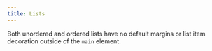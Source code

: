 ```yaml
---
title: Lists
---
```


Both unordered and ordered lists have no default margins or list item decoration outside of the `main` element.
